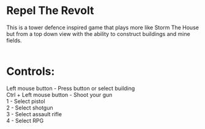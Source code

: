 # Repel The Revolt
This is a tower defence inspired game that plays more like Storm The House but from a top down view with the ability to construct buildings and mine fields. <br>
<br>

# Controls:
Left mouse button - Press button or select building <br>
Ctrl + Left mouse button - Shoot your gun <br>
1 - Select pistol <br>
2 - Select shotgun <br>
3 - Select assault rifle <br>
4 - Select RPG <br>